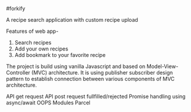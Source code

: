 #forkify

A recipe search application with custom recipe upload

Features of web app-
1. Search recipes 
2. Add your own recipes 
3. Add bookmark to your favorite recipe

The project is build using vanilla Javascript and based on Model-View-Controller (MVC) architecture. 
It is using publisher subscriber design pattern to establish connection between various components of MVC architecture.

API get request
API post request
fullfilled/rejected Promise handling using async/await
OOPS
Modules
Parcel



